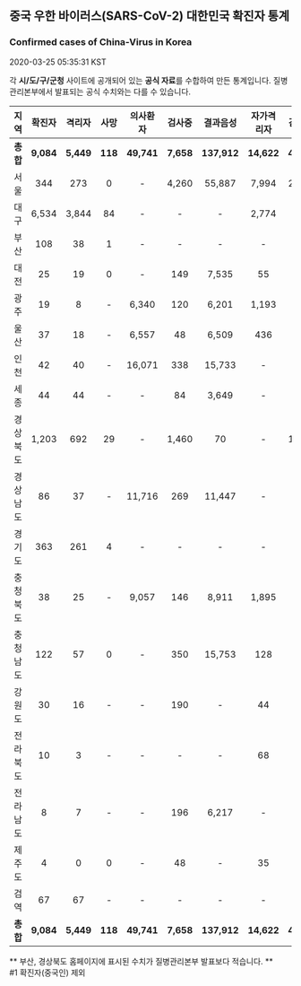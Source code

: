 
## 중국 우한 바이러스(SARS-CoV-2) 대한민국 확진자 통계
### Confirmed cases of China-Virus in Korea
2020-03-25 05:35:31 KST

각 **시/도/구/군청** 사이트에 공개되어 있는 **공식 자료**를 수합하여 만든 통계입니다.
질병관리본부에서 발표되는 공식 수치와는 다를 수 있습니다.


|  지역  | 확진자 |  격리자  |  사망  |  의사환자  |  검사중  |  결과음성  |  자가격리자  |  감시중  |  감시해제  |  퇴원  |
|:------:|:------:|:--------:|:--------:|:----------:|:--------:|:----------------:|:------------:|:--------:|:----------:|:--:|
|**총합**|**9,084**|**5,449**|**118**|**49,741**|**7,658**|**137,912**|**14,622**|**4,337**|**18,464**|**3,517**|**59,913**|
|서울|344|273|0|-|4,260|55,887|7,994|2,229|5,765|71|59,913|
|대구|6,534|3,844|84|-|-|-|2,774|-|-|2,606|-|
|부산|108|38|1|-|-|-|-|-|-|69|-|
|대전|25|19|0|-|149|7,535|55|55|469|6|-|
|광주|19|8|-|6,340|120|6,201|1,193|84|1,109|11|-|
|울산|37|18|-|6,557|48|6,509|436|44|392|19|-|
|인천|42|40|-|16,071|338|15,733|-|-|-|2|-|
|세종|44|44|-|-|84|3,649|-|-|-|-|-|
|경상북도|1,203|692|29|-|1,460|70|-|1,635|8,872|482|-|
|경상남도|86|37|-|11,716|269|11,447|-|-|-|49|-|
|경기도|363|261|4|-|-|-|-|-|-|98|-|
|충청북도|38|25|-|9,057|146|8,911|1,895|250|1,645|13|-|
|충청남도|122|57|0|-|350|15,753|128|-|-|65|-|
|강원도|30|16|-|-|190|-|44|-|-|14|-|
|전라북도|10|3|-|-|-|-|68|-|-|7|-|
|전라남도|8|7|-|-|196|6,217|-|40|212|1|-|
|제주도|4|0|0|-|48|-|35|-|-|4|-|
|검역|67|67|-|-|-|-|-|-|-|-|-|
|**총합**|**9,084**|**5,449**|**118**|**49,741**|**7,658**|**137,912**|**14,622**|**4,337**|**18,464**|**3,517**|**59,913**|


** 부산, 경상북도 홈페이지에 표시된 수치가 질병관리본부 발표보다 적습니다. **<br>
#1 확진자(중국인) 제외
    